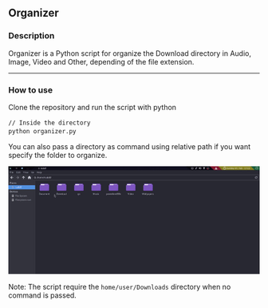 ## Organizer

### Description

Organizer is a Python script for organize the Download directory in Audio, Image, Video and Other, depending of the file extension.
<hr>

### How to use

Clone the repository and run the script with python
```bash
// Inside the directory
python organizer.py
```
You can also pass a directory as command using relative path if you want specify the folder to organize.

[![Example](./example.gif)](./example.gif)

Note: The script require the ```home/user/Downloads``` directory when no command is passed.